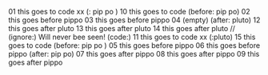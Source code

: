 01 this goes to code
xx (:   pip   po   )
10 this goes to code
(before: pip po)
02 this goes before pippo
03 this goes before pippo
04 (empty)
(after: pluto)
12 this goes after pluto
13 this goes after pluto
14 this goes after pluto
// (ignore:)
Will never bee seen!
(code:)
11 this goes to code
xx (:pluto)
15 this goes to code
(before: pip po )
05 this goes before pippo
06 this goes before pippo
 (after: pip	po)
07 this goes after pippo
08 this goes after pippo
09 this goes after pippo
